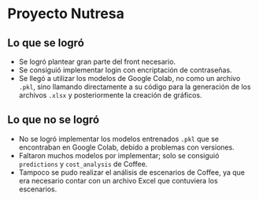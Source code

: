 # Proyecto Nutresa

## Lo que se logró

- Se logró plantear gran parte del front necesario.
- Se consiguió implementar login con encriptación de contraseñas.
- Se llegó a utilizar los modelos de Google Colab, no como un archivo `.pkl`, sino llamando directamente a su código para la generación de los archivos `.xlsx` y posteriormente la creación de gráficos.

## Lo que no se logró

- No se logró implementar los modelos entrenados `.pkl` que se encontraban en Google Colab, debido a problemas con versiones.
- Faltaron muchos modelos por implementar; solo se consiguió `predictions` y `cost_analysis` de Coffee.
- Tampoco se pudo realizar el análisis de escenarios de Coffee, ya que era necesario contar con un archivo Excel que contuviera los escenarios.
